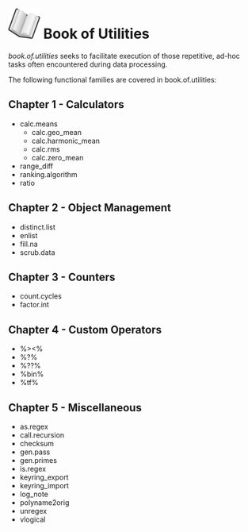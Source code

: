 # ![book](book_small.png) Book of Utilities

*book.of.utilities* seeks to facilitate execution of those repetitive, ad-hoc tasks often encountered during data processing.

The following functional families are covered in book.of.utilities:

## Chapter 1 - Calculators

-   calc.means
    -   calc.geo_mean
    -   calc.harmonic_mean
    -   calc.rms
    -   calc.zero_mean
-   range_diff
-   ranking.algorithm
-   ratio

## Chapter 2 - Object Management

-   distinct.list
-   enlist
-   fill.na
-   scrub.data

## Chapter 3 - Counters

-   count.cycles
-   factor.int

## Chapter 4 - Custom Operators

-   %\>\<%
-   %?%
-   %??%
-   %bin%
-   %tf%

## Chapter 5 - Miscellaneous

-   as.regex
-   call.recursion
-   checksum
-   gen.pass
-   gen.primes
-   is.regex
-   keyring_export
-   keyring_import
-   log_note
-   polyname2orig
-   unregex
-   vlogical
